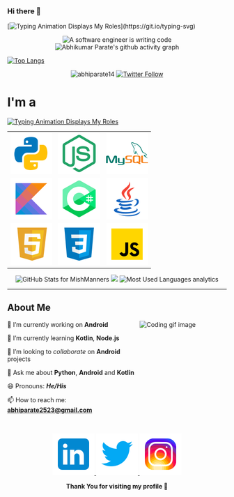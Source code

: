 ### Hi there 👋



[![Typing Animation Displays My Roles](https://readme-typing-svg.herokuapp.com?color=%2336BCF7&lines=Hello+I'm+Abhikumar+Parate;Welcome+to+my+Github+profile;)](https://git.io/typing-svg)

<!-- Hero Section -->
<p align="center"><img src="https://raw.githubusercontent.com/royrustdev/royrustdev/main/assets/img/programming1.webp" alt="A software engineer is writing code" width="700" /><img src="https://activity-graph.herokuapp.com/graph?username=abhiparate14&theme=react-dark" alt="Abhikumar Parate's github activity graph" />
<!-- <img src="https://github.com/chinmay29hub/chinmay29hub/raw/output/github-contribution-grid-snake.svg"> -->
</p>

[![Top Langs](https://github-readme-stats.vercel.app/api/top-langs/?username=abhiparate14&layout=compact)](https://github.com/abhiparate14)

<!-- Profile Views -->
<p align="center">
<img src="https://komarev.com/ghpvc/?username=abhiparate14&label=Github%20Profile%20Views&color=blueviolet&style=flat-square" alt="abhiparate14" />
<a href="https://twitter.com/beingabhiparate" target="_blank">
<img alt="Twitter Follow" src="https://img.shields.io/twitter/follow/beingabhiparate?color=blue&logo=Twitter&style=flat-square">
</a>
</p>

# I'm a

[![Typing Animation Displays My Roles](https://readme-typing-svg.herokuapp.com?color=%2336BCF7&lines=Software+Engineer+Student)](https://git.io/typing-svg)

<!-- Skills as a table -->
<table>
<tr>
<td><img src="https://github.com/abhiparate14/abhiparate14/blob/main/icons/python.svg" alt="python icon" /></td>
<td><img src="https://github.com/abhiparate14/abhiparate14/blob/main/icons/node-js.svg" alt="node.js icon" /></td>
<td><img src="https://github.com/abhiparate14/abhiparate14/blob/main/icons/mysql-logo.svg" alt="sql icon" /></td>
</tr>
<tr>
<td><img src="https://github.com/abhiparate14/abhiparate14/blob/main/icons/kotlin.svg" alt="kotlin icon" /></td>
<td><img src="https://github.com/abhiparate14/abhiparate14/blob/main/icons/c-sharp-logo-2.svg" alt="c# icon" /></td>
<td><img src="https://github.com/abhiparate14/abhiparate14/blob/main/icons/java.svg" alt="java icon" /></td>
</tr>
<tr>
<td><img src="https://github.com/abhiparate14/abhiparate14/blob/main/icons/html-5.svg" alt="html icon" /></td>
<td><img src="https://github.com/abhiparate14/abhiparate14/blob/main/icons/css3.svg" alt="css icon" /></td>
<td><img src="https://github.com/abhiparate14/abhiparate14/blob/main/icons/javascript.svg" alt="javascript icon" /></td>
</tr>
</table>

<!-- Github Stats, coding streak, Most used languages analytics-->
<p align="center">
<img src="https://github-readme-stats.vercel.app/api?username=abhiparate14&show_icons=true&include_all_commits=true&count_private=true&theme=jolly&layout=compact" alt="GitHub Stats for MishManners" width="700"/>
<img src="https://github-readme-streak-stats.herokuapp.com?user=abhiparate14&theme=jolly" width="700"/>
<img src="https://github-readme-stats.vercel.app/api/top-langs?username=abhiparate14&show_icons=true&locale=en&layout=compact&theme=jolly" alt="Most Used Languages analytics" width="700"/>
</p>

---

<!-- About Me Section -->

## About Me

<!-- Coding GIF image -->
<img align="right" width="200" height="200" src="https://raw.githubusercontent.com/royrustdev/royrustdev/main/assets/img/coding.gif" alt="Coding gif image" />

🔭 I’m currently working on **Android**

🌱 I’m currently learning **Kotlin**, **Node.js**

👯 I’m looking to _collaborate_ on **Android** projects

💬 Ask me about **Python**, **Android** and **Kotlin**

😄 Pronouns: **_He/His_**

📫 How to reach me: **abhiparate2523@gmail.com**

<br />
<!-- Contact Section -->

<p align="center">
<a href="https://www.linkedin.com/in/abhikumar-parate-46a23a130/" target="_blank">
<img src="https://github.com/abhiparate14/abhiparate14/blob/main/icons/linkedin.svg" alt="my linkedin account" />
</a>
<a href="https://twitter.com/beingabhiparate" target="_blank">
<img src="https://github.com/abhiparate14/abhiparate14/blob/main/icons/twitter.svg" alt="my twitter account" />
</a>
<a href="https://www.instagram.com/being_abhi_parate/" target="_blank">
<img src="https://github.com/abhiparate14/abhiparate14/blob/main/icons/instagram.svg" alt="my instagram account" />
</a>
</p>

<p align="center"><b>Thank You for visiting my profile 🙏</b></p>
